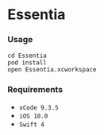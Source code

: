 # Essentia
### Usage
```
cd Essentia
pod install
open Essentia.xcworkspace
```
### Requirements
- `xCode 9.3.5`
- `iOS 10.0`
- `Swift 4`
